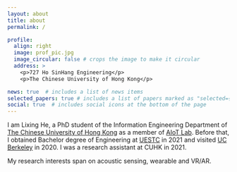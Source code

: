 ```yaml
---
layout: about
title: about
permalink: /

profile:
  align: right
  image: prof_pic.jpg
  image_circular: false # crops the image to make it circular
  address: >
    <p>727 Ho SinHang Engineering</p>
    <p>The Chinese University of Hong Kong</p>

news: true  # includes a list of news items
selected_papers: true # includes a list of papers marked as "selected={true}"
social: true  # includes social icons at the bottom of the page
---
```


I am Lixing He, a PhD student of the Information Engineering Department of [The Chinese University of Hong Kong](https://www.cuhk.edu.hk/english/index.html)
as a member of [AIoT Lab](http://aiot.ie.cuhk.edu.hk/). Before that, I obtained Bachelor degree of Engineering at [UESTC](https://en.uestc.edu.cn/) in 2021 and visited 
[UC Berkeley](https://www.berkeley.edu/) in 2020. I was a research assistant at CUHK in 2021.

My research interests span on acoustic sensing, wearable and VR/AR.
